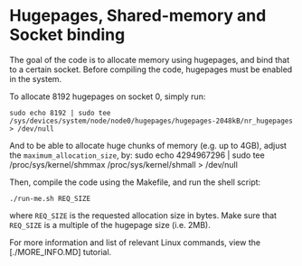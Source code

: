 # Hugepages, Shared-memory and Socket binding

The goal of the code is to allocate memory using hugepages, and bind that to a certain socket.
Before compiling the code, hugepages must be enabled in the system.

To allocate 8192 hugepages on socket 0, simply run:
```
sudo echo 8192 | sudo tee /sys/devices/system/node/node0/hugepages/hugepages-2048kB/nr_hugepages > /dev/null
```

And to be able to allocate huge chunks of memory (e.g. up to 4GB), adjust the `maximum_allocation_size`, by:
sudo echo 4294967296 | sudo tee /proc/sys/kernel/shmmax /proc/sys/kernel/shmall > /dev/null 

Then, compile the code using the Makefile, and run the shell script:
```
./run-me.sh REQ_SIZE
```
where `REQ_SIZE` is the requested allocation size in bytes.
Make sure that `REQ_SIZE` is a multiple of the hugepage size (i.e. 2MB).

For more information and list of relevant Linux commands, view the [./MORE_INFO.MD] tutorial.
